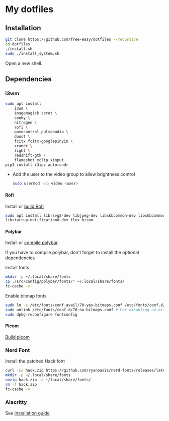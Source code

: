 # My dotfiles

## Installation

```sh
git clone https://github.com/free-easy/dotfiles --recursive
cd dotfiles
./install.sh
sudo ./install_system.sh
```

Open a new shell.

## Dependencies

### i3wm

```sh
sudo apt install 
    i3wm \
    imagemagick scrot \
    conky \ 
    nitrogen \ 
    rofi \
    pavucontrol pulseaudio \
    dunst \
    fcitx fcitx-googlepinyin \
    xrandr \
    light \
    redshift-gtk \
    flameshot xclip xinput
pip3 install i3ipc autorandr
```

-   Add the user to the video group to allow brightness control

    ```sh
    sudo usermod -aG video <user>
    ```

#### Rofi

Install or [build Rofi](https://github.com/davatorium/rofi/blob/next/INSTALL.md)

```sh
sudo apt install librsvg2-dev libjpeg-dev libxkbcommon-dev libxkbcommon-x11-dev
libstartup-notification0-dev flex bison
```

#### Polybar

Install or [compile polybar](https://github.com/polybar/polybar/wiki/Compiling)

If you have to compile polybar, don't forget to install the optional
dependencies

Install fonts

```sh
mkdir -p ~/.local/share/fonts
cp ./src/config/polybar/fonts/* ~/.local/share/fonts/
fc-cache -v
```

Enable bitmap fonts

```sh
sudo ln -s /etc/fonts/conf.avail/70-yes-bitmaps.conf /etc/fonts/conf.d/
sudo unlink /etc/fonts/conf.d/70-no-bitmaps.conf # For disabling no-bitmap setting
sudo dpkg-reconfigure fontconfig
```

#### Picom

[Build picom](https://github.com/yshui/picom#build)

### Nerd Font

Install the patched Hack font

```sh
curl -Lo hack.zip https://github.com/ryanoasis/nerd-fonts/releases/latest/download/Hack.zip
mkdir -p ~/.local/share/fonts
unzip hack.zip -d ~/local/share/fonts/
rm -f hack.zip
fc-cache -v
```

### Alacritty

See [installation guide](https://github.com/alacritty/alacritty#pop_os--ubuntu)
